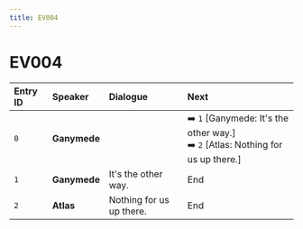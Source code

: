 ```yaml
---
title: EV004
---
```


# EV004


| Entry ID | Speaker | Dialogue | Next |
| :------- | :------ | :------- | :------------ |
| `0` | **Ganymede** |  | ➡️ `1` \[Ganymede: It's the other way\.\]<br>➡️ `2` \[Atlas: Nothing for us up there\.\] |
| `1` | **Ganymede** | It's the other way\. | End |
| `2` | **Atlas** | Nothing for us up there\. | End |

